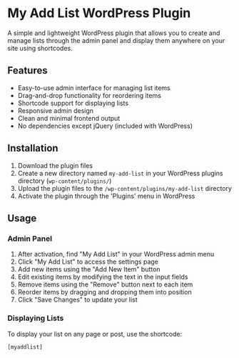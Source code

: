 # My Add List WordPress Plugin

A simple and lightweight WordPress plugin that allows you to create and manage lists through the admin panel and display them anywhere on your site using shortcodes.

## Features

- Easy-to-use admin interface for managing list items
- Drag-and-drop functionality for reordering items
- Shortcode support for displaying lists
- Responsive admin design
- Clean and minimal frontend output
- No dependencies except jQuery (included with WordPress)

## Installation

1. Download the plugin files
2. Create a new directory named `my-add-list` in your WordPress plugins directory (`wp-content/plugins/`)
3. Upload the plugin files to the `/wp-content/plugins/my-add-list` directory
4. Activate the plugin through the 'Plugins' menu in WordPress

## Usage

### Admin Panel

1. After activation, find "My Add List" in your WordPress admin menu
2. Click "My Add List" to access the settings page
3. Add new items using the "Add New Item" button
4. Edit existing items by modifying the text in the input fields
5. Remove items using the "Remove" button next to each item
6. Reorder items by dragging and dropping them into position
7. Click "Save Changes" to update your list

### Displaying Lists

To display your list on any page or post, use the shortcode:
```
[myaddlist]
```